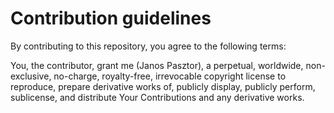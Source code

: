 # Contribution guidelines

By contributing to this repository, you agree to the following terms:

You, the contributor, grant me (Janos Pasztor), a perpetual, worldwide, non-exclusive, no-charge, royalty-free, irrevocable copyright license to reproduce, prepare derivative works of, publicly display, publicly perform, sublicense, and distribute Your Contributions and any derivative works.
